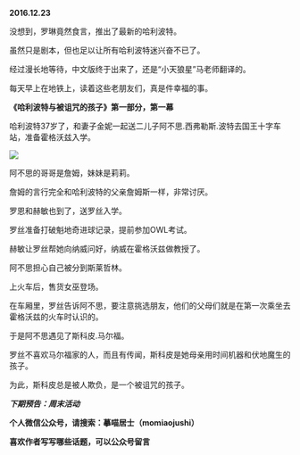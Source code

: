 
**2016.12.23**

没想到，罗琳竟然食言，推出了最新的哈利波特。

虽然只是剧本，但也足以让所有哈利波特迷兴奋不已了。

经过漫长地等待，中文版终于出来了，还是“小天狼星”马老师翻译的。

每天早上在地铁上，读着这些老朋友们，真是件幸福的事。

**《哈利波特与被诅咒的孩子》第一部分，第一幕**

哈利波特37岁了，和妻子金妮一起送二儿子阿不思.西弗勒斯.波特去国王十字车站，准备霍格沃兹入学。

![](https://pic1.zhimg.com/v2-d7af92cfee64ca69ee40b8ffb690fe2f.jpg)


阿不思的哥哥是詹姆，妹妹是莉莉。

詹姆的言行完全和哈利波特的父亲詹姆斯一样，非常讨厌。

罗恩和赫敏也到了，送罗丝入学。

罗丝准备打破魁地奇进球记录，提前参加OWL考试。

赫敏让罗丝帮她向纳威问好，纳威在霍格沃兹做教授了。

阿不思担心自己被分到斯莱哲林。

上火车后，售货女巫登场。

在车厢里，罗丝告诉阿不思，要注意挑选朋友，他们的父母们就是在第一次乘坐去霍格沃兹的火车时认识的。

于是阿不思遇见了斯科皮.马尔福。

罗丝不喜欢马尔福家的人，而且有传闻，斯科皮是她母亲用时间机器和伏地魔生的孩子。

为此，斯科皮总是被人欺负，是一个被诅咒的孩子。


***下期预告：周末活动***


**个人微信公众号，请搜索：摹喵居士（momiaojushi）**

**喜欢作者写写哪些话题，可以公众号留言**

